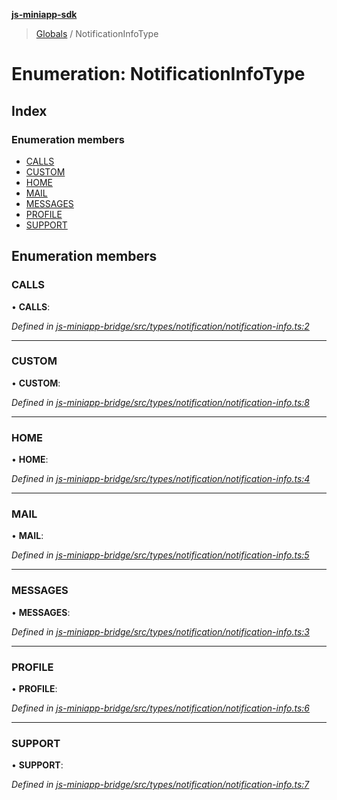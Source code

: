 **[js-miniapp-sdk](../README.md)**

> [Globals](../README.md) / NotificationInfoType

# Enumeration: NotificationInfoType

## Index

### Enumeration members

* [CALLS](notificationinfotype.md#calls)
* [CUSTOM](notificationinfotype.md#custom)
* [HOME](notificationinfotype.md#home)
* [MAIL](notificationinfotype.md#mail)
* [MESSAGES](notificationinfotype.md#messages)
* [PROFILE](notificationinfotype.md#profile)
* [SUPPORT](notificationinfotype.md#support)

## Enumeration members

### CALLS

•  **CALLS**: 

*Defined in [js-miniapp-bridge/src/types/notification/notification-info.ts:2](https://github.com/rakutentech/js-miniapp/blob/e6e9208/js-miniapp-bridge/src/types/notification/notification-info.ts#L2)*

___

### CUSTOM

•  **CUSTOM**: 

*Defined in [js-miniapp-bridge/src/types/notification/notification-info.ts:8](https://github.com/rakutentech/js-miniapp/blob/e6e9208/js-miniapp-bridge/src/types/notification/notification-info.ts#L8)*

___

### HOME

•  **HOME**: 

*Defined in [js-miniapp-bridge/src/types/notification/notification-info.ts:4](https://github.com/rakutentech/js-miniapp/blob/e6e9208/js-miniapp-bridge/src/types/notification/notification-info.ts#L4)*

___

### MAIL

•  **MAIL**: 

*Defined in [js-miniapp-bridge/src/types/notification/notification-info.ts:5](https://github.com/rakutentech/js-miniapp/blob/e6e9208/js-miniapp-bridge/src/types/notification/notification-info.ts#L5)*

___

### MESSAGES

•  **MESSAGES**: 

*Defined in [js-miniapp-bridge/src/types/notification/notification-info.ts:3](https://github.com/rakutentech/js-miniapp/blob/e6e9208/js-miniapp-bridge/src/types/notification/notification-info.ts#L3)*

___

### PROFILE

•  **PROFILE**: 

*Defined in [js-miniapp-bridge/src/types/notification/notification-info.ts:6](https://github.com/rakutentech/js-miniapp/blob/e6e9208/js-miniapp-bridge/src/types/notification/notification-info.ts#L6)*

___

### SUPPORT

•  **SUPPORT**: 

*Defined in [js-miniapp-bridge/src/types/notification/notification-info.ts:7](https://github.com/rakutentech/js-miniapp/blob/e6e9208/js-miniapp-bridge/src/types/notification/notification-info.ts#L7)*
